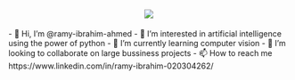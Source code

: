 <h1 align="center">
    <img src="https://readme-typing-svg.herokuapp.com/?font=Righteous&size=35&center=true&vCenter=true&width=500&height=70&duration=4000&lines=Hi+There!+👋;+I'm+Ramy+Ibrahim!;" />
</h1>
- 👋 Hi, I’m @ramy-ibrahim-ahmed
- 👀 I’m interested in artificial intelligence using the power of python
- 🌱 I’m currently learning computer vision
- 💞️ I’m looking to collaborate on large bussiness projects
- 📫 How to reach me https://www.linkedin.com/in/ramy-ibrahim-020304262/

<!---
ramy-ibrahim-ahmed/ramy-ibrahim-ahmed is a ✨ special ✨ repository because its `README.md` (this file) appears on your GitHub profile.
You can click the Preview link to take a look at your changes.
--->
